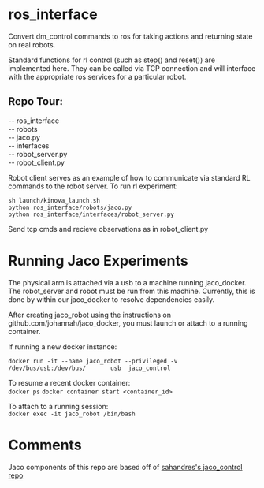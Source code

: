 # ros_interface

Convert dm_control commands to ros for taking actions and returning state on real robots. 

Standard functions for rl control (such as step() and reset()) are implemented here. They can be called via 
TCP connection and will interface with the appropriate ros services for a particular robot. 

## Repo Tour:
-- ros_interface   
   -- robots    
     -- jaco.py    
   -- interfaces  
     -- robot_server.py   
     -- robot_client.py   

Robot client serves as an example of how to communicate via standard RL commands to the robot server. To run rl experiment: 

`sh launch/kinova_launch.sh`  
`python ros_interface/robots/jaco.py`  
`python ros_interface/interfaces/robot_server.py`  

Send tcp cmds and recieve observations as in robot_client.py

# Running Jaco Experiments
The physical arm is attached via a usb to a machine running jaco_docker. The robot_server and robot must be run from this machine. Currently, this is done by within our jaco_docker to resolve dependencies easily. 

After creating jaco_robot using the instructions on github.com/johannah/jaco_docker, you must launch or attach to a running container. 

If running a new docker instance:

`docker run -it --name jaco_robot --privileged -v /dev/bus/usb:/dev/bus/       usb  jaco_control`

To resume a recent docker container:   
`docker ps`
`docker container start <container_id>`

To attach to a running session:   
`docker exec -it jaco_robot /bin/bash`

# Comments
Jaco components of this repo are based off of [sahandres's jaco_control repo](https://github.com/sahandrez/jaco_control/blob/master/jaco_control/utils/robot.py)

